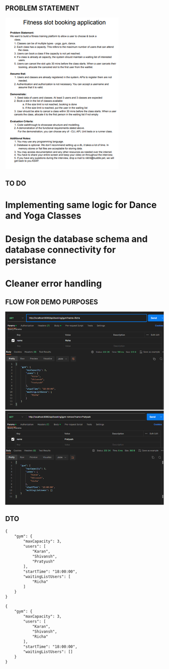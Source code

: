 ## PROBLEM STATEMENT ##
![Kuddle Design Challenge](image-2.png)

## TO DO ##
# Implementing same logic for Dance and Yoga Classes
# Design the database schema and database connectivity for persistance
# Cleaner error handling


## FLOW FOR DEMO PURPOSES ##
![Assuming there are some users already in program](image-1.png)
![Once the user is removed, Waiting List user is promoted to the program](image.png)

## DTO ## 
```
{
    "gym": {
        "maxCapacity": 3,
        "users": [
            "Karan",
            "Shivansh",
            "Pratyush"
        ],
        "startTime": "18:00:00",
        "waitingListUsers": [
            "Richa"
        ]
    }
}
```

```
{
    "gym": {
        "maxCapacity": 3,
        "users": [
            "Karan",
            "Shivansh",
            "Richa"
        ],
        "startTime": "18:00:00",
        "waitingListUsers": []
    }
}
```